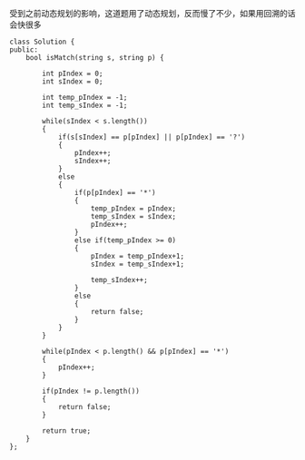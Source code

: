受到之前动态规划的影响，这道题用了动态规划，反而慢了不少，如果用回溯的话会快很多

    class Solution {
    public:
        bool isMatch(string s, string p) {
            
            int pIndex = 0;
            int sIndex = 0;
            
            int temp_pIndex = -1;
            int temp_sIndex = -1;
            
            while(sIndex < s.length())
            {
                if(s[sIndex] == p[pIndex] || p[pIndex] == '?')
                {
                    pIndex++;
                    sIndex++;
                }
                else
                {
                    if(p[pIndex] == '*')
                    {
                        temp_pIndex = pIndex;
                        temp_sIndex = sIndex;
                        pIndex++;
                    }
                    else if(temp_pIndex >= 0)
                    {
                        pIndex = temp_pIndex+1;
                        sIndex = temp_sIndex+1;
                        
                        temp_sIndex++;
                    }
                    else
                    {
                        return false;
                    }
                }
            }
            
            while(pIndex < p.length() && p[pIndex] == '*')
            {
                pIndex++;
            }
            
            if(pIndex != p.length())
            {
                return false;
            }
            
            return true;
        }
    };
